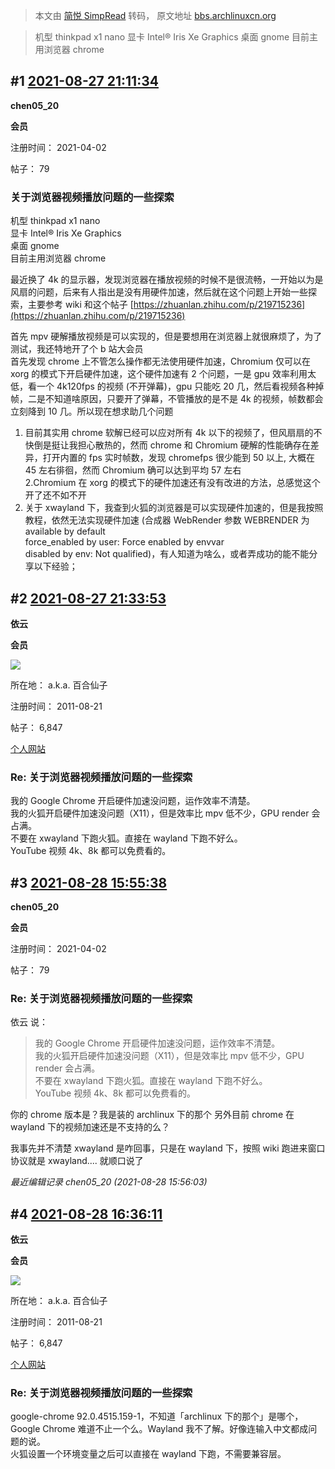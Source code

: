 > 本文由 [简悦 SimpRead](http://ksria.com/simpread/) 转码， 原文地址 [bbs.archlinuxcn.org](https://bbs.archlinuxcn.org/viewtopic.php?id=11584)

> 机型 thinkpad x1 nano 显卡 Intel® Iris Xe Graphics 桌面 gnome 目前主用浏览器 chrome

#1 [2021-08-27 21:11:34](https://bbs.archlinuxcn.org/viewtopic.php?pid=48403#p48403)
------------------------------------------------------------------------------------

**chen05_20**

**会员**

注册时间： 2021-04-02

帖子： 79

### 关于浏览器视频播放问题的一些探索

机型 thinkpad x1 nano  
显卡 Intel® Iris Xe Graphics  
桌面 gnome  
目前主用浏览器 chrome

最近换了 4k 的显示器，发现浏览器在播放视频的时候不是很流畅，一开始以为是风扇的问题，后来有人指出是没有用硬件加速，然后就在这个问题上开始一些探索，主要参考 wiki 和这个帖子 [https://zhuanlan.zhihu.com/p/219715236](https://zhuanlan.zhihu.com/p/219715236)

首先 mpv 硬解播放视频是可以实现的，但是要想用在浏览器上就很麻烦了，为了测试，我还特地开了个 b 站大会员  
首先发现 chrome 上不管怎么操作都无法使用硬件加速，Chromium 仅可以在 xorg 的模式下开启硬件加速，这个硬件加速有 2 个问题，一是 gpu 效率利用太低，看一个 4k120fps 的视频 (不开弹幕)，gpu 只能吃 20 几，然后看视频各种掉帧，二是不知道啥原因，只要开了弹幕，不管播放的是不是 4k 的视频，帧数都会立刻降到 10 几。所以现在想求助几个问题  
1. 目前其实用 chrome 软解已经可以应对所有 4k 以下的视频了，但风扇扇的不快倒是挺让我担心散热的，然而 chrome 和 Chromium 硬解的性能确存在差异，打开内置的 fps 实时帧数，发现 chromefps 很少能到 50 以上, 大概在 45 左右徘徊，然而 Chromium 确可以达到平均 57 左右  
2.Chromium 在 xorg 的模式下的硬件加速还有没有改进的方法，总感觉这个开了还不如不开  
3. 关于 xwayland 下，我查到火狐的浏览器是可以实现硬件加速的，但是我按照教程，依然无法实现硬件加速 (合成器 WebRender 参数 WEBRENDER 为     
available by default  
force_enabled by user: Force enabled by envvar  
disabled by env: Not qualified)，有人知道为啥么，或者弄成功的能不能分享以下经验；

#2 [2021-08-27 21:33:53](https://bbs.archlinuxcn.org/viewtopic.php?pid=48404#p48404)
------------------------------------------------------------------------------------

**依云**

**会员**

![](https://bbs.archlinuxcn.org/img/avatars/159.png?m=1336986592)

所在地： a.k.a. 百合仙子

注册时间： 2011-08-21

帖子： 6,847

[个人网站](https://blog.lilydjwg.me/)

### Re: 关于浏览器视频播放问题的一些探索

我的 Google Chrome 开启硬件加速没问题，运作效率不清楚。  
我的火狐开启硬件加速没问题（X11），但是效率比 mpv 低不少，GPU render 会占满。  
不要在 xwayland 下跑火狐。直接在 wayland 下跑不好么。  
YouTube 视频 4k、8k 都可以免费看的。

#3 [2021-08-28 15:55:38](https://bbs.archlinuxcn.org/viewtopic.php?pid=48405#p48405)
------------------------------------------------------------------------------------

**chen05_20**

**会员**

注册时间： 2021-04-02

帖子： 79

### Re: 关于浏览器视频播放问题的一些探索

依云 说：

> 我的 Google Chrome 开启硬件加速没问题，运作效率不清楚。  
> 我的火狐开启硬件加速没问题（X11），但是效率比 mpv 低不少，GPU render 会占满。  
> 不要在 xwayland 下跑火狐。直接在 wayland 下跑不好么。  
> YouTube 视频 4k、8k 都可以免费看的。

你的 chrome 版本是？我是装的 archlinux 下的那个 另外目前 chrome 在 wayland 下的视频加速还是不支持的么？

我事先并不清楚 xwayland 是咋回事，只是在 wayland 下，按照 wiki 跑进来窗口协议就是 xwayland.... 就顺口说了

_最近编辑记录 chen05_20 (2021-08-28 15:56:03)_

#4 [2021-08-28 16:36:11](https://bbs.archlinuxcn.org/viewtopic.php?pid=48406#p48406)
------------------------------------------------------------------------------------

**依云**

**会员**

![](https://bbs.archlinuxcn.org/img/avatars/159.png?m=1336986592)

所在地： a.k.a. 百合仙子

注册时间： 2011-08-21

帖子： 6,847

[个人网站](https://blog.lilydjwg.me/)

### Re: 关于浏览器视频播放问题的一些探索

google-chrome 92.0.4515.159-1，不知道「archlinux 下的那个」是哪个，Google Chrome 难道不止一个么。Wayland 我不了解。好像连输入中文都成问题的说。  
火狐设置一个环境变量之后可以直接在 wayland 下跑，不需要兼容层。